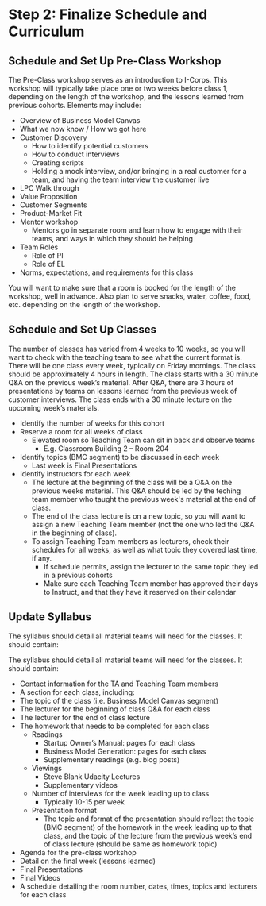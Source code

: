 # Step 2: Finalize Schedule and Curriculum
## Schedule and Set Up Pre-Class Workshop
The Pre-Class workshop serves as an introduction to I-Corps. This workshop will typically take place one or two weeks before class 1, depending on the length of the workshop, and the lessons learned from previous cohorts. Elements may include:

* Overview of Business Model Canvas
* What we now know / How we got here
* Customer Discovery
  * How to identify potential customers
  * How to conduct interviews
  * Creating scripts
  * Holding a mock interview, and/or bringing in a real customer for a team, and having the team interview the customer live
* LPC Walk through
* Value Proposition
* Customer Segments
* Product-Market Fit
* Mentor workshop
  * Mentors go in separate room and learn how to engage with their teams, and ways in which they should be helping
* Team Roles
  * Role of PI
  * Role of EL
* Norms, expectations, and requirements for this class
 
You will want to make sure that a room is booked for the length of the workshop, well in advance. Also plan to serve snacks, water, coffee, food, etc. depending on the length of the workshop.

## Schedule and Set Up Classes
The number of classes has varied from 4 weeks to 10 weeks, so you will want to check with the teaching team to see what the current format is. There will be one class every week, typically on Friday mornings. The class should be approximately 4 hours in length. The class starts with a 30 minute Q&A on the previous week’s material. After Q&A, there are 3 hours of presentations by teams on lessons learned from the previous week of customer interviews. The class ends with a 30 minute lecture on the upcoming week’s materials.

* Identify the number of weeks for this cohort
* Reserve a room for all weeks of class
  * Elevated room so Teaching Team can sit in back and observe teams
    * E.g. Classroom Building 2 – Room 204
* Identify topics (BMC segment) to be discussed in each week
  * Last week is Final Presentations
* Identify instructors for each week
  * The lecture at the beginning of the class will be a Q&A on the previous weeks material. This Q&A should be led by the teching team member who taught the previous week's material at the end of class.
  * The end of the class lecture is on a new topic, so you will want to assign a new Teaching Team member (not the one who led the Q&A in the beginning of class).
  * To assign Teaching Team members as lecturers, check their schedules for all weeks, as well as what topic they covered last time, if any.
    * If schedule permits, assign the lecturer to the same topic they led in a previous cohorts
    * Make sure each Teaching Team member has approved their days to Instruct, and that they have it reserved on their calendar

## Update Syllabus
The syllabus should detail all material teams will need for the classes. It should contain:

The syllabus should detail all material teams will need for the classes. It should contain:

* Contact information for the TA and Teaching Team members
* A section for each class, including:
 * The topic of the class (i.e. Business Model Canvas segment)
 * The lecturer for the beginning of class Q&A for each class
 * The lecturer for the end of class lecture
 * The homework that needs to be completed for each class
   * Readings
     * Startup Owner’s Manual: pages for each class
     * Business Model Generation: pages for each class
     * Supplementary readings (e.g. blog posts)
   * Viewings
     * Steve Blank Udacity Lectures
     * Supplementary videos
   * Number of interviews for the week leading up to class
     * Typically 10-15 per week
   * Presentation format
     * The topic and format of the presentation should reflect the topic (BMC segment) of the homework in the week leading up to that class, and the topic of the lecture from the previous week’s end of class lecture (should be same as homework topic)
* Agenda for the pre-class workshop
* Detail on the final week (lessons learned)
 * Final Presentations
 * Final Videos
* A schedule detailing the room number, dates, times, topics and lecturers for each class
